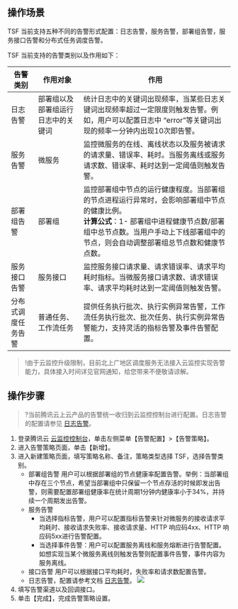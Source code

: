 ## 操作场景

TSF 当前支持五种不同的告警形式配置：日志告警，服务告警，部署组告警，服务接口告警和分布式任务调度告警。

TSF 当前支持的告警类别以及作用如下：

| 告警类别           | 作用对象                           | 作用                                                         |
| ------------------ | ---------------------------------- | ------------------------------------------------------------ |
| 日志告警           | 部署组以及部署组运行日志中的关键词 | 统计日志中的关键词出现频率，当某些日志关键词出现频率超过一定限度则触发告警。例如，用户可以配置日志中 “error”等关键词出现的频率一分钟内出现10次即告警。 |
| 服务告警           | 微服务                             | 监控微服务的在线、离线状态以及服务被请求的请求量、错误率、耗时。当服务离线或服务请求数、错误率、耗时达到一定阈值则触发告警。 |
| 部署组告警         | 部署组                             | 监控部署组中节点的运行健康程度。当部署组的节点进程运行异常时，会影响部署组中节点的健康比例。<br>**计算公式**：1- 部署组中进程健康节点数/部署组中总节点数。当用户手动上下线部署组中的节点，则会自动调整部署组总节点数和健康节点数。 |
| 服务接口告警       | 服务接口                           | 监控服务接口请求量、请求错误率、请求平均耗时指标。当微服务接口请求数、请求错误率、请求平均耗时达到一定阈值则触发告警。 |
| 分布式调度任务告警 | 普通任务、工作流任务               | 提供任务执行批次、执行实例异常告警，工作流任务执行批次、批次任务、执行实例异常告警能力，支持灵活的指标告警及事件告警配置。 |

>!由于云监控升级限制，目前北上广地区调度服务无法接入云监控实现告警能力，具体接入时间详见官网通知，给您带来不便敬请谅解。

## 操作步骤

>?当前腾讯云上云产品的告警统一收归到云监控控制台进行配置。日志告警的配置请参见 [日志告警](https://cloud.tencent.com/document/product/649/18195)。

1. 登录腾讯云 [云监控控制台](https://console.cloud.tencent.com/monitor)，单击左侧菜单【告警配置】>【告警策略】。
2. 进入告警策略页面，单击【新增】。
3. 进入新建策略页面，填写策略名称、备注，策略类型选择 TSF，选择告警类别。
   - 部署组告警
     用户可以根据部署组的节点健康率配置告警。举例：当部署组中存在三个节点，希望当部署组中只保留一个节点存活的时候即发出告警，则需要配置部署组健康率在统计周期1分钟内健康率小于34%，并持续一个周期发出告警。
   - 服务告警
     - 当选择指标告警，用户可以配置指标告警来针对微服务的接收请求平均耗时、接收请求失败率、接收请求量、HTTP 响应码4xx、HTTP 响应码5xx进行告警配置。
     - 当选择事件告警：用户可以配置服务离线和服务熔断进行告警配置。如想实现当某个微服务离线则触发告警则配置事件告警，事件内容为服务离线。
   - 接口告警
     用户可以根据接口平均耗时，失败率和请求数配置告警。
   - 日志告警，配置请参考文档  [日志告警](https://cloud.tencent.com/document/product/649/18195)。
   ![](https://main.qcloudimg.com/raw/de04ea907e624dbd3e86f896050fac62.png)
4. 填写告警渠道以及回调接口。
5. 单击【完成】，完成告警策略设置。


